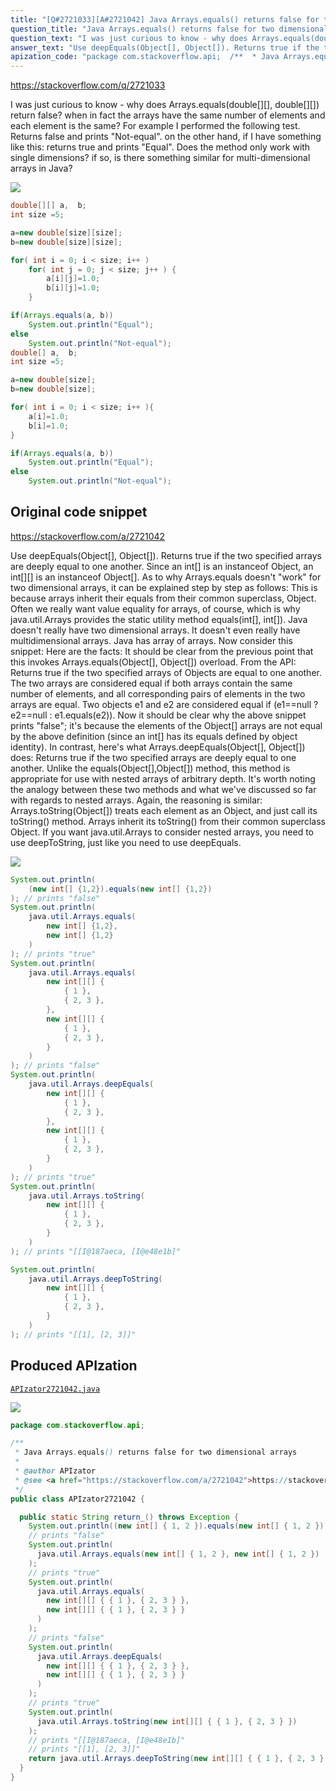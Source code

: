 ```yaml
---
title: "[Q#2721033][A#2721042] Java Arrays.equals() returns false for two dimensional arrays"
question_title: "Java Arrays.equals() returns false for two dimensional arrays"
question_text: "I was just curious to know - why does Arrays.equals(double[][], double[][]) return false? when in fact the arrays have the same number of elements and each element is the same? For example I performed the following test. Returns false and prints \"Not-equal\". on the other hand, if I have something like this: returns true and prints \"Equal\". Does the method only work with single dimensions? if so, is there something similar for multi-dimensional arrays in Java?"
answer_text: "Use deepEquals(Object[], Object[]). Returns true if the two specified arrays are deeply equal to one another. Since an int[] is an instanceof Object, an int[][] is an instanceof Object[]. As to why Arrays.equals doesn't \"work\" for two dimensional arrays, it can be explained step by step as follows: This is because arrays inherit their equals from their common superclass, Object. Often we really want value equality for arrays, of course, which is why java.util.Arrays provides the static utility method equals(int[], int[]). Java doesn't really have two dimensional arrays. It doesn't even really have multidimensional arrays. Java has array of arrays. Now consider this snippet: Here are the facts: It should be clear from the previous point that this invokes Arrays.equals(Object[], Object[]) overload. From the API: Returns true if the two specified arrays of Objects are equal to one another. The two arrays are considered equal if both arrays contain the same number of elements, and all corresponding pairs of elements in the two arrays are equal. Two objects e1  and e2 are considered equal if (e1==null ? e2==null : e1.equals(e2)). Now it should be clear why the above snippet prints \"false\"; it's because the elements of the Object[] arrays are not equal by the above definition (since an int[] has its equals defined by object identity). In contrast, here's what Arrays.deepEquals(Object[], Object[]) does: Returns true if the two specified arrays are deeply equal to one another. Unlike the equals(Object[],Object[]) method, this method is appropriate for use with nested arrays of arbitrary depth. It's worth noting the analogy between these two methods and what we've discussed so far with regards to nested arrays. Again, the reasoning is similar: Arrays.toString(Object[]) treats each element as an Object, and just call its toString() method. Arrays inherit its toString() from their common superclass Object. If you want java.util.Arrays to consider nested arrays, you need to use deepToString, just like you need to use deepEquals."
apization_code: "package com.stackoverflow.api;  /**  * Java Arrays.equals() returns false for two dimensional arrays  *  * @author APIzator  * @see <a href=\"https://stackoverflow.com/a/2721042\">https://stackoverflow.com/a/2721042</a>  */ public class APIzator2721042 {    public static String return_() throws Exception {     System.out.println((new int[] { 1, 2 }).equals(new int[] { 1, 2 }));     // prints \"false\"     System.out.println(       java.util.Arrays.equals(new int[] { 1, 2 }, new int[] { 1, 2 })     );     // prints \"true\"     System.out.println(       java.util.Arrays.equals(         new int[][] { { 1 }, { 2, 3 } },         new int[][] { { 1 }, { 2, 3 } }       )     );     // prints \"false\"     System.out.println(       java.util.Arrays.deepEquals(         new int[][] { { 1 }, { 2, 3 } },         new int[][] { { 1 }, { 2, 3 } }       )     );     // prints \"true\"     System.out.println(       java.util.Arrays.toString(new int[][] { { 1 }, { 2, 3 } })     );     // prints \"[[I@187aeca, [I@e48e1b]\"     // prints \"[[1], [2, 3]]\"     return java.util.Arrays.deepToString(new int[][] { { 1 }, { 2, 3 } });   } }"
---
```


https://stackoverflow.com/q/2721033

I was just curious to know - why does Arrays.equals(double[][], double[][]) return false? when in fact the arrays have the same number of elements and each element is the same?
For example I performed the following test.
Returns false and prints &quot;Not-equal&quot;.
on the other hand, if I have something like this:
returns true and prints &quot;Equal&quot;. Does the method only work with single dimensions? if so, is there something similar for multi-dimensional arrays in Java?


<div class="code-logo"><img src="/stackoverflow.png" /></div>

```java
double[][] a,  b;
int size =5;

a=new double[size][size];
b=new double[size][size];

for( int i = 0; i < size; i++ )
    for( int j = 0; j < size; j++ ) {
        a[i][j]=1.0;
        b[i][j]=1.0;
    }

if(Arrays.equals(a, b))
    System.out.println("Equal");
else
    System.out.println("Not-equal");
double[] a,  b;
int size =5;

a=new double[size];
b=new double[size];

for( int i = 0; i < size; i++ ){
    a[i]=1.0;
    b[i]=1.0;
} 

if(Arrays.equals(a, b))
    System.out.println("Equal");
else
    System.out.println("Not-equal");
```


## Original code snippet

https://stackoverflow.com/a/2721042

Use deepEquals(Object[], Object[]).
Returns true if the two specified arrays are deeply equal to one another.
Since an int[] is an instanceof Object, an int[][] is an instanceof Object[].
As to why Arrays.equals doesn&#x27;t &quot;work&quot; for two dimensional arrays, it can be explained step by step as follows:
This is because arrays inherit their equals from their common superclass, Object.
Often we really want value equality for arrays, of course, which is why java.util.Arrays provides the static utility method equals(int[], int[]).
Java doesn&#x27;t really have two dimensional arrays. It doesn&#x27;t even really have multidimensional arrays. Java has array of arrays.
Now consider this snippet:
Here are the facts:
It should be clear from the previous point that this invokes Arrays.equals(Object[], Object[]) overload. From the API:
Returns true if the two specified arrays of Objects are equal to one another. The two arrays are considered equal if both arrays contain the same number of elements, and all corresponding pairs of elements in the two arrays are equal. Two objects e1  and e2 are considered equal if (e1==null ? e2==null : e1.equals(e2)).
Now it should be clear why the above snippet prints &quot;false&quot;; it&#x27;s because the elements of the Object[] arrays are not equal by the above definition (since an int[] has its equals defined by object identity).
In contrast, here&#x27;s what Arrays.deepEquals(Object[], Object[]) does:
Returns true if the two specified arrays are deeply equal to one another. Unlike the equals(Object[],Object[]) method, this method is appropriate for use with nested arrays of arbitrary depth.
It&#x27;s worth noting the analogy between these two methods and what we&#x27;ve discussed so far with regards to nested arrays.
Again, the reasoning is similar: Arrays.toString(Object[]) treats each element as an Object, and just call its toString() method. Arrays inherit its toString() from their common superclass Object.
If you want java.util.Arrays to consider nested arrays, you need to use deepToString, just like you need to use deepEquals.

<div class="code-logo"><img src="/stackoverflow.png" /></div>

```java
System.out.println(
    (new int[] {1,2}).equals(new int[] {1,2})
); // prints "false"
System.out.println(
    java.util.Arrays.equals(
        new int[] {1,2},
        new int[] {1,2}
    )
); // prints "true"
System.out.println(
    java.util.Arrays.equals(
        new int[][] {
            { 1 },
            { 2, 3 },
        },
        new int[][] {
            { 1 },
            { 2, 3 },
        }
    )
); // prints "false"
System.out.println(
    java.util.Arrays.deepEquals(
        new int[][] {
            { 1 },
            { 2, 3 },
        },
        new int[][] {
            { 1 },
            { 2, 3 },
        }
    )
); // prints "true"
System.out.println(
    java.util.Arrays.toString(
        new int[][] {
            { 1 },
            { 2, 3 },
        }
    )
); // prints "[[I@187aeca, [I@e48e1b]"

System.out.println(
    java.util.Arrays.deepToString(
        new int[][] {
            { 1 },
            { 2, 3 },
        }
    )
); // prints "[[1], [2, 3]]"
```

## Produced APIzation

[`APIzator2721042.java`](https://github.com/pasqualesalza/apization/raw/main/data/search/APIzator2721042.java)

<div class="code-logo"><img src="/apizator.png" /></div>

```java
package com.stackoverflow.api;

/**
 * Java Arrays.equals() returns false for two dimensional arrays
 *
 * @author APIzator
 * @see <a href="https://stackoverflow.com/a/2721042">https://stackoverflow.com/a/2721042</a>
 */
public class APIzator2721042 {

  public static String return_() throws Exception {
    System.out.println((new int[] { 1, 2 }).equals(new int[] { 1, 2 }));
    // prints "false"
    System.out.println(
      java.util.Arrays.equals(new int[] { 1, 2 }, new int[] { 1, 2 })
    );
    // prints "true"
    System.out.println(
      java.util.Arrays.equals(
        new int[][] { { 1 }, { 2, 3 } },
        new int[][] { { 1 }, { 2, 3 } }
      )
    );
    // prints "false"
    System.out.println(
      java.util.Arrays.deepEquals(
        new int[][] { { 1 }, { 2, 3 } },
        new int[][] { { 1 }, { 2, 3 } }
      )
    );
    // prints "true"
    System.out.println(
      java.util.Arrays.toString(new int[][] { { 1 }, { 2, 3 } })
    );
    // prints "[[I@187aeca, [I@e48e1b]"
    // prints "[[1], [2, 3]]"
    return java.util.Arrays.deepToString(new int[][] { { 1 }, { 2, 3 } });
  }
}

```